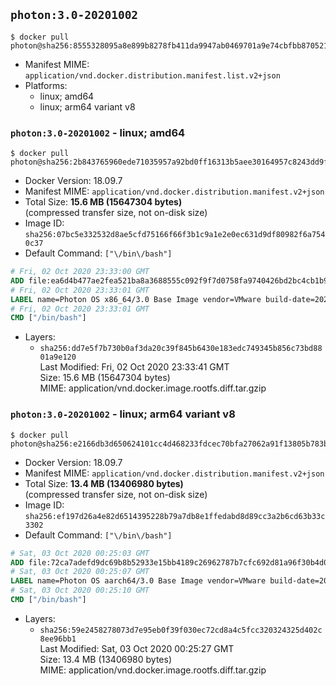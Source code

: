 ## `photon:3.0-20201002`

```console
$ docker pull photon@sha256:8555328095a8e899b8278fb411da9947ab0469701a9e74cbfbb8705211c10b1b
```

-	Manifest MIME: `application/vnd.docker.distribution.manifest.list.v2+json`
-	Platforms:
	-	linux; amd64
	-	linux; arm64 variant v8

### `photon:3.0-20201002` - linux; amd64

```console
$ docker pull photon@sha256:2b843765960ede71035957a92bd0ff16313b5aee30164957c8243dd9f1b98d32
```

-	Docker Version: 18.09.7
-	Manifest MIME: `application/vnd.docker.distribution.manifest.v2+json`
-	Total Size: **15.6 MB (15647304 bytes)**  
	(compressed transfer size, not on-disk size)
-	Image ID: `sha256:07bc5e332532d8ae5cfd75166f66f3b1c9a1e2e0ec631d9df80982f6a7540c37`
-	Default Command: `["\/bin\/bash"]`

```dockerfile
# Fri, 02 Oct 2020 23:33:00 GMT
ADD file:ea6d4b477ae2fea521ba8a3688555c092f9f7d0758fa9740426bd2bc4cb1b9f6 in / 
# Fri, 02 Oct 2020 23:33:01 GMT
LABEL name=Photon OS x86_64/3.0 Base Image vendor=VMware build-date=20201002
# Fri, 02 Oct 2020 23:33:01 GMT
CMD ["/bin/bash"]
```

-	Layers:
	-	`sha256:dd7e5f7b730b0af3da20c39f845b6430e183edc749345b856c73bd8801a9e120`  
		Last Modified: Fri, 02 Oct 2020 23:33:41 GMT  
		Size: 15.6 MB (15647304 bytes)  
		MIME: application/vnd.docker.image.rootfs.diff.tar.gzip

### `photon:3.0-20201002` - linux; arm64 variant v8

```console
$ docker pull photon@sha256:e2166db3d650624101cc4d468233fdcec70bfa27062a91f13805b783b858efdc
```

-	Docker Version: 18.09.7
-	Manifest MIME: `application/vnd.docker.distribution.manifest.v2+json`
-	Total Size: **13.4 MB (13406980 bytes)**  
	(compressed transfer size, not on-disk size)
-	Image ID: `sha256:ef197d26a4e82d6514395228b79a7db8e1ffedabd8d89cc3a2b6cd63b33c3302`
-	Default Command: `["\/bin\/bash"]`

```dockerfile
# Sat, 03 Oct 2020 00:25:03 GMT
ADD file:72ca7adefd9dc69b8b52933e15bb4189c26962787b7cfc692d81a96f30b4d081 in / 
# Sat, 03 Oct 2020 00:25:07 GMT
LABEL name=Photon OS aarch64/3.0 Base Image vendor=VMware build-date=20201002
# Sat, 03 Oct 2020 00:25:10 GMT
CMD ["/bin/bash"]
```

-	Layers:
	-	`sha256:59e2458278073d7e95eb0f39f030ec72cd8a4c5fcc320324325d402c8ee96bb1`  
		Last Modified: Sat, 03 Oct 2020 00:25:27 GMT  
		Size: 13.4 MB (13406980 bytes)  
		MIME: application/vnd.docker.image.rootfs.diff.tar.gzip
